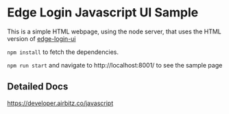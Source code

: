 # Edge Login Javascript UI Sample

This is a simple HTML webpage, using the node server, that uses the HTML version of [edge-login-ui](https://github.com/Airbitz/edge-login-ui)

`npm install` to fetch the dependencies.

`npm run start` and navigate to http://localhost:8001/ to see the sample page

## Detailed Docs

https://developer.airbitz.co/javascript
